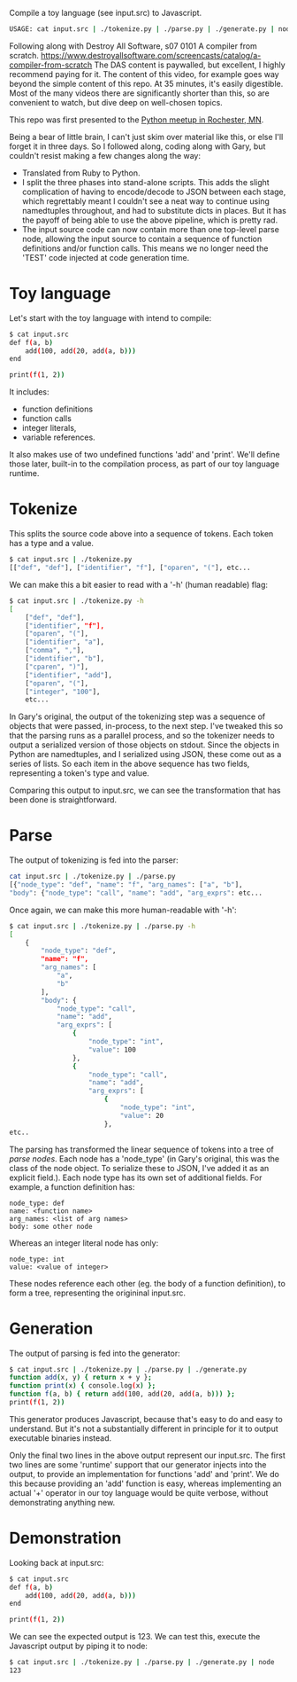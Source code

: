 Compile a toy language (see input.src) to Javascript.

```bash
USAGE: cat input.src | ./tokenize.py | ./parse.py | ./generate.py | node
```

Following along with Destroy All Software, s07 0101 A compiler from scratch.
https://www.destroyallsoftware.com/screencasts/catalog/a-compiler-from-scratch
The DAS content is paywalled, but excellent, I highly recommend paying for it.
The content of this video, for example goes way beyond the simple content of
this repo. At 35 minutes, it's easily digestible. Most of the many videos there
are significantly shorter than this, so are convenient to watch, but dive deep
on well-chosen topics.

This repo was first presented to the [Python meetup in Rochester, MN](https://www.meetup.com/PyRochesterMN/).

Being a bear of little brain, I can't just skim over material like this, or
else I'll forget it in three days. So I followed along, coding along with
Gary, but couldn't resist making a few changes along the way:

* Translated from Ruby to Python.
* I split the three phases into stand-alone scripts. This adds the slight
  complication of having to encode/decode to JSON between each stage, which
  regrettably meant I couldn't see a neat way to continue using namedtuples
  throughout, and had to substitute dicts in places. But it has the payoff of
  being able to use the above pipeline, which is pretty rad.
* The input source code can now contain more than one top-level parse node,
  allowing the input source to contain a sequence of function definitions
  and/or function calls. This means we no longer need the 'TEST' code injected
  at code generation time.

# Toy language

Let's start with the toy language with intend to compile:

```bash
$ cat input.src
def f(a, b)
    add(100, add(20, add(a, b)))
end

print(f(1, 2))
```

It includes:
* function definitions
* function calls
* integer literals,
* variable references.

It also makes use of two undefined functions 'add' and 'print'. We'll define
those later, built-in to the compilation process, as part of our toy language
runtime.

# Tokenize

This splits the source code above into a sequence of tokens. Each token
has a type and a value.

```bash
$ cat input.src | ./tokenize.py
[["def", "def"], ["identifier", "f"], ["oparen", "("], etc...
```

We can make this a bit easier to read with a '-h' (human readable) flag:

```bash
$ cat input.src | ./tokenize.py -h
[
    ["def", "def"],
    ["identifier", "f"],
    ["oparen", "("],
    ["identifier", "a"],
    ["comma", ","],
    ["identifier", "b"],
    ["cparen", ")"],
    ["identifier", "add"],
    ["oparen", "("],
    ["integer", "100"],
    etc...
```

In Gary's original, the output of the tokenizing step was a sequence of
objects that were passed, in-process, to the next step. I've tweaked this
so that the parsing runs as a parallel process, and so the tokenizer needs to
output a serialized version of those objects on stdout. Since the objects
in Python are namedtuples, and I serialized using JSON, these come out
as a series of lists. So each item in the above sequence has two fields,
representing a token's type and value.

Comparing this output to input.src, we can see the transformation that has been
done is straightforward.

# Parse

The output of tokenizing is fed into the parser:

```bash
cat input.src | ./tokenize.py | ./parse.py 
[{"node_type": "def", "name": "f", "arg_names": ["a", "b"],
"body": {"node_type": "call", "name": "add", "arg_exprs": etc...
```

Once again, we can make this more human-readable with '-h':

```bash
$ cat input.src | ./tokenize.py | ./parse.py -h
[
    {
        "node_type": "def",
        "name": "f",
        "arg_names": [
            "a",
            "b"
        ],
        "body": {
            "node_type": "call",
            "name": "add",
            "arg_exprs": [
                {
                    "node_type": "int",
                    "value": 100
                },
                {
                    "node_type": "call",
                    "name": "add",
                    "arg_exprs": [
                        {
                            "node_type": "int",
                            "value": 20
                        },
etc..
```

The parsing has transformed the linear sequence of tokens into a tree of
*parse nodes*. Each node has a 'node_type' (in Gary's original, this was
the class of the node object. To serialize these to JSON, I've added it
as an explicit field.). Each node type has its own set of additional fields.
For example, a function definition has:

    node_type: def
    name: <function name>
    arg_names: <list of arg names>
    body: some other node

Whereas an integer literal node has only:

    node_type: int
    value: <value of integer>

These nodes reference each other (eg. the body of a function definition), to
form a tree, representing the origininal input.src.

# Generation

The output of parsing is fed into the generator:

```bash
$ cat input.src | ./tokenize.py | ./parse.py | ./generate.py 
function add(x, y) { return x + y };
function print(x) { console.log(x) };
function f(a, b) { return add(100, add(20, add(a, b))) };
print(f(1, 2))
```

This generator produces Javascript, because that's easy to do and easy
to understand. But it's not a substantially different in principle for it to
output executable binaries instead.

Only the final two lines in the above output represent our input.src. The
first two lines are some 'runtime' support that our generator injects into the
output, to provide an implementation for functions 'add' and 'print'.
We do this because providing an 'add' function is easy, whereas implementing
an actual '+' operator in our toy language would be quite verbose, without
demonstrating anything new.

# Demonstration

Looking back at input.src:

```bash
$ cat input.src
def f(a, b)
    add(100, add(20, add(a, b)))
end

print(f(1, 2))
```

We can see the expected output is 123. We can test this, execute the Javascript
output by piping it to node:

```bash
$ cat input.src | ./tokenize.py | ./parse.py | ./generate.py | node
123
```

